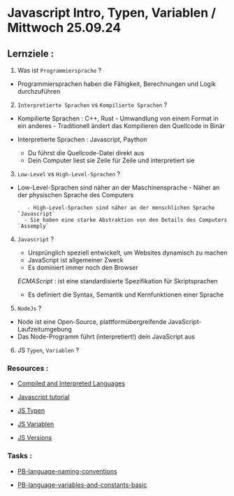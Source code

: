 # Javascript Intro, Typen, Variablen / Mittwoch 25.09.24

## Lernziele :

1. Was ist `Programmiersprache` ?

- Programmiersprachen haben die Fähigkeit, Berechnungen und Logik durchzuführen

2. `Interpretierte Sprachen` vs `Kompilierte Sprachen` ?

- Kompilierte Sprachen : C++, Rust - Umwandlung von einem Format in ein anderes - Traditionell ändert das Kompilieren den Quellcode in Binär

- Interpretierte Sprachen : Javascript, Paython
  - Du führst die Quellcode-Datei direkt aus
  - Dein Computer liest sie Zeile für Zeile und interpretiert sie

3. `Low-Level` vs `High-Level-Sprachen` ?

- Low-Level-Sprachen sind näher an der Maschinensprache - Näher an der physischen Sprache des Computers

         - High-Level-Sprachen sind näher an der menschlichen Sprache `Javascript`
        - Sie haben eine starke Abstraktion von den Details des Computers `Assemply`

4. `Javascript` ?

   - Ursprünglich speziell entwickelt, um Websites dynamisch zu machen
   - JavaScript ist allgemeiner Zweck
   - Es dominiert immer noch den Browser

   _ECMAScript_ : ist eine standardisierte Spezifikation für Skriptsprachen

   - Es definiert die Syntax, Semantik und Kernfunktionen einer Sprache

5. `NodeJs` ?

- Node ist eine Open-Source, plattformübergreifende JavaScript-Laufzeitumgebung
- Das Node-Programm führt (interpretiert!) dein JavaScript aus

6. JS `Typen`, `Variablen` ?

### Resources :

- [Compiled and Interpreted Languages](https://www.youtube.com/watch?v=I1f45REi3k4&t=3s)

- [Javascript tutorial](https://www.javascripttutorial.net/)

- [JS Typen](https://developer.mozilla.org/en-US/docs/Web/JavaScript/Data_structures)

- [JS Variablen](https://www.w3schools.com/js/js_variables.asp)

- [JS Versions](https://www.w3schools.com/js/js_versions.asp)

### Tasks :

- [PB-language-naming-conventions](https://classroom.github.com/a/glEs-b8y)

- [PB-language-variables-and-constants-basic](https://classroom.github.com/a/-MSWUaBD)
